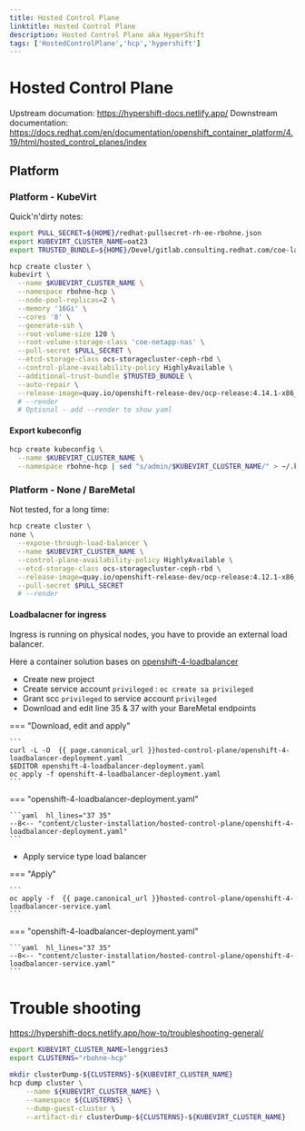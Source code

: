 ```yaml
---
title: Hosted Control Plane
linktitle: Hosted Control Plane
description: Hosted Control Plane aka HyperShift
tags: ['HostedControlPlane','hcp','hypershift']
---
```


# Hosted Control Plane

Upstream documation: <https://hypershift-docs.netlify.app/>
Downstream documentation: <https://docs.redhat.com/en/documentation/openshift_container_platform/4.19/html/hosted_control_planes/index>

## Platform

### Platform - KubeVirt

Quick'n'dirty notes:

```bash
export PULL_SECRET=${HOME}/redhat-pullsecret-rh-ee-rbohne.json
export KUBEVIRT_CLUSTER_NAME=oat23
export TRUSTED_BUNDLE=${HOME}/Devel/gitlab.consulting.redhat.com/coe-lab/certificates/ca-bundle-v1.pem

hcp create cluster \
kubevirt \
  --name $KUBEVIRT_CLUSTER_NAME \
  --namespace rbohne-hcp \
  --node-pool-replicas=2 \
  --memory '16Gi' \
  --cores '8' \
  --generate-ssh \
  --root-volume-size 120 \
  --root-volume-storage-class 'coe-netapp-nas' \
  --pull-secret $PULL_SECRET \
  --etcd-storage-class ocs-storagecluster-ceph-rbd \
  --control-plane-availability-policy HighlyAvailable \
  --additional-trust-bundle $TRUSTED_BUNDLE \
  --auto-repair \
  --release-image=quay.io/openshift-release-dev/ocp-release:4.14.1-x86_64
  # --render
  # Optional - add --render to show yaml
```

#### Export kubeconfig

```bash
hcp create kubeconfig \
  --name $KUBEVIRT_CLUSTER_NAME \
  --namespace rbohne-hcp | sed "s/admin/$KUBEVIRT_CLUSTER_NAME/" > ~/.kube/clusters/${KUBEVIRT_CLUSTER_NAME}
```

### Platform - None / BareMetal

Not tested, for a long time:

```bash
hcp create cluster \
none \
  --expose-through-load-balancer \
  --name $KUBEVIRT_CLUSTER_NAME \
  --control-plane-availability-policy HighlyAvailable \
  --etcd-storage-class ocs-storagecluster-ceph-rbd \
  --release-image=quay.io/openshift-release-dev/ocp-release:4.12.1-x86_64 \
  --pull-secret $PULL_SECRET
  # --render
```

#### Loadbalacner for ingress

Ingress is running on physical nodes, you have to provide an external load balancer.

Here a container solution bases on [openshift-4-loadbalancer](https://github.com/RedHat-EMEA-SSA-Team/openshift-4-loadbalancer)

* Create new project
* Create service account `privileged` : `oc create sa privileged`
* Grant scc `privileged` to service account `privileged`
* Download and edit line 35 & 37 with your BareMetal endpoints

=== "Download, edit and apply"

    ```
    curl -L -O  {{ page.canonical_url }}hosted-control-plane/openshift-4-loadbalancer-deployment.yaml
    $EDITOR openshift-4-loadbalancer-deployment.yaml
    oc apply -f openshift-4-loadbalancer-deployment.yaml
    ```

=== "openshift-4-loadbalancer-deployment.yaml"

    ```yaml  hl_lines="37 35"
    --8<-- "content/cluster-installation/hosted-control-plane/openshift-4-loadbalancer-deployment.yaml"
    ```

* Apply service type load balancer

=== "Apply"

    ```
    oc apply -f  {{ page.canonical_url }}hosted-control-plane/openshift-4-loadbalancer-service.yaml
    ```

=== "openshift-4-loadbalancer-deployment.yaml"

    ```yaml  hl_lines="37 35"
    --8<-- "content/cluster-installation/hosted-control-plane/openshift-4-loadbalancer-service.yaml"
    ```

# Trouble shooting

<https://hypershift-docs.netlify.app/how-to/troubleshooting-general/>

```bash
export KUBEVIRT_CLUSTER_NAME=lenggries3
export CLUSTERNS="rbohne-hcp"

mkdir clusterDump-${CLUSTERNS}-${KUBEVIRT_CLUSTER_NAME}
hcp dump cluster \
    --name ${KUBEVIRT_CLUSTER_NAME} \
    --namespace ${CLUSTERNS} \
    --dump-guest-cluster \
    --artifact-dir clusterDump-${CLUSTERNS}-${KUBEVIRT_CLUSTER_NAME}
```

